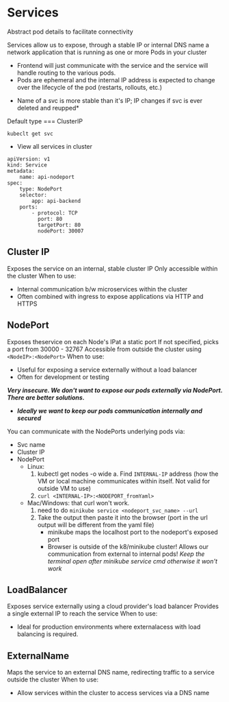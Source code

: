 # Services

Abstract pod details to facilitate connectivity

Services allow us to expose, through a stable IP or internal DNS name a network application that is running as one or more Pods in your cluster
- Frontend will just communicate with the service and the service will handle routing to the various pods.
- Pods are ephemeral and the internal IP address is expected to change over the lifecycle of the pod (restarts, rollouts, etc.)

* Name of a svc is more stable than it's IP; IP changes if svc is ever deleted and reupped*

Default type === ClusterIP

`kubeclt get svc`
- View all services in cluster

```
apiVersion: v1
kind: Service
metadata:
    name: api-nodeport
spec:
    type: NodePort
    selector: 
        app: api-backend
    ports:
        - protocol: TCP
          port: 80
          targetPort: 80
          nodePort: 30007
```

## Cluster IP
Exposes the service on an internal, stable cluster IP
Only accessible within the cluster
When to use:
- Internal communication b/w microservices within the cluster
- Often combined with ingress to expose applications via HTTP and HTTPS



## NodePort
Exposes theservice on each Node's IPat a static port
If not specified, picks a port from 30000 - 32767
Accessible from outside the cluster using `<NodeIP>:<NodePort>`
When to use:
- Useful for exposing a service externally without a load balancer
- Often for development or testing

***Very insecure. We don't want to expose our pods externally via NodePort. There are better solutions.***
- ***Ideally we want to keep our pods communication internally and secured***

You can communicate with the NodePorts underlying pods via:
- Svc name
- Cluster IP
- NodePort
    - Linux:
        1. kubectl get nodes -o wide
            a. Find `INTERNAL-IP` address (how the VM or local machine communicates within itself. Not valid for outside VM to use)
        2. `curl <INTERNAL-IP>:<NODEPORT_fromYaml>`
    - Mac/Windows: that curl won't work.
        1. need to do `minikube service <nodeport_svc_name> --url`
        2. Take the output then paste it into the browser (port in the url output will be different from the yaml file)
            - minikube maps the localhost port to the nodeport's exposed port
            - Browser is outside of the k8/minikube cluster! Allows our communication from external to internal pods!
            *Keep the terminal open after minikube service cmd otherwise it won't work*

## LoadBalancer
Exposes service externally using a cloud provider's load balancer
Provides a single external IP to reach the service
When to use:
- Ideal for production environments where externalacess with load balancing is required.

## ExternalName
Maps the service to an external DNS name, redirecting traffic to a service outside the cluster
When to use:
- Allow services within the cluster to access services via a DNS name